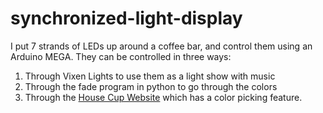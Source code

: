 # synchronized-light-display

I put 7 strands of LEDs up around a coffee bar, and control them using an Arduino MEGA.
They can be controlled in three ways:
1) Through Vixen Lights to use them as a light show with music
2) Through the fade program in python to go through the colors
3) Through the [House Cup Website](https://github.com/micahkc/The-House-Cup) which has a color picking feature.


